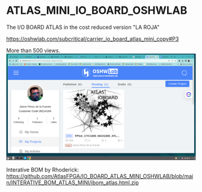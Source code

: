 # ATLAS_MINI_IO_BOARD_OSHWLAB
The I/O BOARD ATLAS in the cost reduced version "LA ROJA"

https://oshwlab.com/subcritical/carrier_io_board_atlas_mini_copy#P3 

More than 500 views.
![More than 500 views](https://github.com/AtlasFPGA/ATLAS_MINI_IO_BOARD_OSHWLAB/blob/main/FOTOS/atlas_mini_io_board_atlas_2023-09-24%2011-48-09.png)


Interative BOM by Rhoderick:
https://github.com/AtlasFPGA/IO_BOARD_ATLAS_MINI_OSHWLAB/blob/main/INTERATIVE_BOM_ATLAS_MINI/ibom_atlas.html.zip


